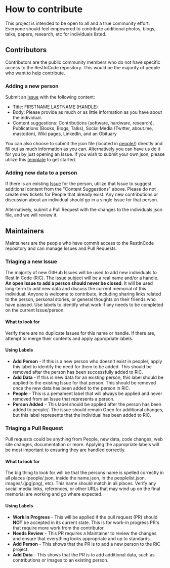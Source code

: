 # How to contribute

This project is intended to be open to all and a true community effort. Everyone should feel empowered to contribute additional photos, blogs, talks, papers, research, etc for individuals listed. 

## Contributors

Contributors are the public community members who do not have specific access to the RestInCode repository. This would be the majority of people who want to help contribute.

### Adding a new person

Submit an [Issue](https://github.com/restincode/restincode/issues) with the following content:

 * Title: FIRSTNAME LASTNAME (HANDLE)
 * Body: Please provide as much or as little information as you have about the individual.
 * Content suggestions: Contributions (software, hardware, research), Publications (Books, Blogs, Talks), Social Media (Twitter, about.me, mastodon), Wiki pages, LinkedIn, and an Obituary

You can also choose to submit the json file (located in [people/](https://github.com/restincode/restincode/tree/master/people)) directly and fill out as much information as you can. Alternatively you can have us do it for you by just opening an Issue. If you wish to submit your own json, please utilize this [template](https://github.com/restincode/restincode/blob/master/people/_template.json) to get started.

### Adding new data to a person

If there is an existing [Issue](https://github.com/restincode/restincode/issues) for the person, utilize that Issue to suggest additional content from the "Content Suggestions" above. Please do not create new tickets for People that already exist. Any new contributions or discussion about an individual should go in a single Issue for that person.

Alternatively, submit a Pull Request with the changes to the individuals json file, and we will review it.

## Maintainers

Maintainers are the people who have commit access to the RestInCode repository and can manage Issues and Pull Requests.

### Triaging a new Issue

The majority of new GitHub Issues will be used to add new individuals to Rest In Code (RiC). The Issue subject will be a real name and/or a handle. **An open Issue to add a person should never be closed**. It will be used long-term to add new data and discuss the current memorial of this individual. Anyone is welcome to contribute, including sharing links related to the person, personal stories, or general thoughts on their friends who have passed. Use labels to identify what work if any needs to be completed on the current Issue/person.

#### What to look for

Verify there are no duplicate Issues for this name or handle. If there are, attempt to merge their contents and apply appropriate labels.

#### Using Labels

* **Add Person** - If this is a new person who doesn't exist in people/, apply this label to identify the need for them to be added. This should be removed after the person has been successfully added to RiC.
* **Add Data** - If this is new data for an existing person, this label should be applied to the existing Issue for that person. This should be removed once the new data has been added to the person in RiC.
* **People** - This is a pemament label that will always be applied and never removed from an Issue that represents a person.
* **Person Added** - This label should be applied after the person has been added to people/. The issue should remain Open for additional changes, but this label represents that the individual has been added to RiC.

### Triaging a Pull Request

Pull requests could be anything from People, new data, code changes, web site changes, documentation or more. Applying the appropriate labels will be most important to ensuring they are handled correctly.

#### What to look for

The big thing to look for will be that the persons name is spelled correctly in all places (people/<name>.json, inside the name.json, in the peoplelist.json, images/<name>.(jpg|png), etc). This name should match in all places. Verify any social media links, references, or other URLs that may wind up on the final memorial are working and go where expected.

#### Using Labels

* **Work in Progress** - This will be applied if the pull request (PR) should **NOT** be accepted in its current state. This is for work-in progress PR's that require more work from the contributor.
* **Needs Review** - This PR requires a Maintainer to review the changes and ensure that everything looks appropriate and up to standards.
* **Add Person** - This shows that the PR is to add a new person to the RiC project.
* **Add Data** - This shows that the PR is to add additional data, such as contributions or images to an existing person.
